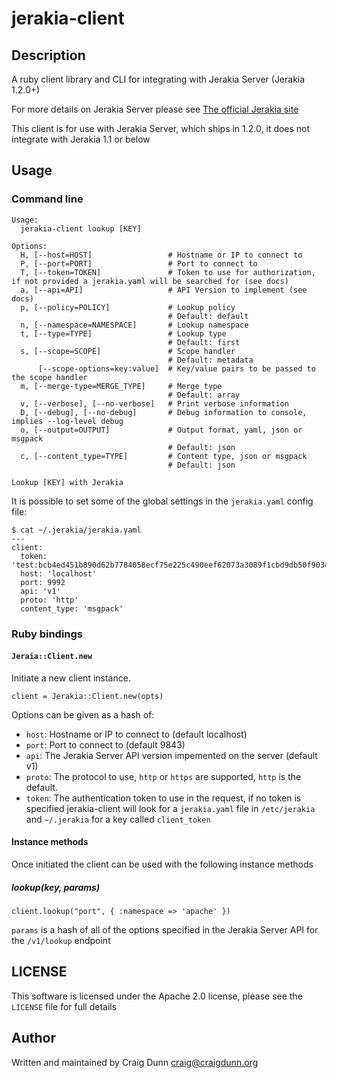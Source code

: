 # jerakia-client

## Description

A ruby client library and CLI for integrating with Jerakia Server (Jerakia 1.2.0+)

For more details on Jerakia Server please see [The official Jerakia site](http://jerakia.io)

This client is for use with Jerakia Server, which ships in 1.2.0, it does not integrate with Jerakia 1.1 or below

## Usage

### Command line

```
Usage:
  jerakia-client lookup [KEY]

Options:
  H, [--host=HOST]                 # Hostname or IP to connect to
  P, [--port=PORT]                 # Port to connect to
  T, [--token=TOKEN]               # Token to use for authorization, if not provided a jerakia.yaml will be searched for (see docs)
  a, [--api=API]                   # API Version to implement (see docs)
  p, [--policy=POLICY]             # Lookup policy
                                   # Default: default
  n, [--namespace=NAMESPACE]       # Lookup namespace
  t, [--type=TYPE]                 # Lookup type
                                   # Default: first
  s, [--scope=SCOPE]               # Scope handler
                                   # Default: metadata
      [--scope-options=key:value]  # Key/value pairs to be passed to the scope handler
  m, [--merge-type=MERGE_TYPE]     # Merge type
                                   # Default: array
  v, [--verbose], [--no-verbose]   # Print verbose information
  D, [--debug], [--no-debug]       # Debug information to console, implies --log-level debug
  o, [--output=OUTPUT]             # Output format, yaml, json or msgpack
                                   # Default: json
  c, [--content_type=TYPE]         # Content type, json or msgpack
                                   # Default: json

Lookup [KEY] with Jerakia
```

It is possible to set some of the global settings in the `jerakia.yaml` config file:

```
$ cat ~/.jerakia/jerakia.yaml
---
client:
  token: 'test:bcb4ed451b890d62b7784058ecf75e225c490eef62073a3089f1cbd9db50f9034630b33c7ca06b80'
  host: 'localhost'
  port: 9992
  api: 'v1'
  proto: 'http'
  content_type: 'msgpack'
```

### Ruby bindings

#### `Jeraia::Client.new`

Initiate a new client instance.

```
client = Jerakia::Client.new(opts)
```

Options can be given as a hash of:

* `host`: Hostname or IP to connect to (default localhost)
* `port`: Port to connect to (default 9843)
* `api`: The Jerakia Server API version impemented on the server (default v1)
* `proto`: The protocol to use, `http` or `https` are supported, `http` is the default.
* `token`: The authentication token to use in the request,  if no token is specified jerakia-client will look for a `jerakia.yaml` file in `/etc/jerakia` and `~/.jerakia` for a key called `client_token`


#### Instance methods

Once initiated the client can be used with the following instance methods

##### lookup(key, params)

```
client.lookup("port", { :namespace => 'apache' })
```

`params` is a hash of all of the options specified in the Jerakia Server API for the `/v1/lookup` endpoint


## LICENSE

This software is licensed under the Apache 2.0 license, please see the `LICENSE` file for full details

## Author

Written and maintained by Craig Dunn <craig@craigdunn.org>




